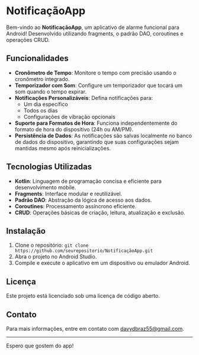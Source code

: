 # NotificaçãoApp

Bem-vindo ao **NotificaçãoApp**, um aplicativo de alarme funcional para Android! Desenvolvido utilizando fragments, o padrão DAO, coroutines e operações CRUD.

## Funcionalidades

- **Cronômetro de Tempo**: Monitore o tempo com precisão usando o cronômetro integrado.
- **Temporizador com Som**: Configure um temporizador que tocará um som quando o tempo expirar.
- **Notificações Personalizáveis**: Defina notificações para:
  - Um dia específico
  - Todos os dias
  - Configurações de vibração opcionais
- **Suporte para Formatos de Hora**: Funciona independentemente do formato de hora do dispositivo (24h ou AM/PM).
- **Persistência de Dados**: As notificações são salvas localmente no banco de dados do dispositivo, garantindo que suas configurações sejam mantidas mesmo após reinicializações.

## Tecnologias Utilizadas

- **Kotlin**: Linguagem de programação concisa e eficiente para desenvolvimento mobile.
- **Fragments**: Interface modular e reutilizável.
- **Padrão DAO**: Abstração da lógica de acesso aos dados.
- **Coroutines**: Processamento assíncrono eficiente.
- **CRUD**: Operações básicas de criação, leitura, atualização e exclusão.

## Instalação

1. Clone o repositório: `git clone https://github.com/seurepositorio/NotificaçãoApp.git`
2. Abra o projeto no Android Studio.
3. Compile e execute o aplicativo em um dispositivo ou emulador Android.

## Licença

Este projeto está licenciado sob uma licença de código aberto.

## Contato

Para mais informações, entre em contato com [davydbraz55@gmail.com](mailto:davydbraz55@gmail.com).

---

Espero que gostem do app!
